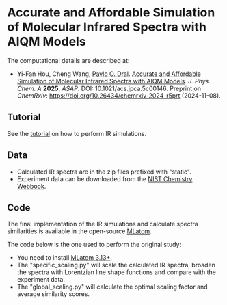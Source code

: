 # Accurate and Affordable Simulation of Molecular Infrared Spectra with AIQM Models

The computational details are described at:

- Yi-Fan Hou, Cheng Wang, [Pavlo O. Dral](http://dr-dral.com). [Accurate and Affordable Simulation of Molecular Infrared Spectra with AIQM Models](https://doi.org/10.1021/acs.jpca.5c00146). *J. Phys. Chem. A* **2025**, *ASAP*. DOI: 10.1021/acs.jpca.5c00146. Preprint on *ChemRxiv*: https://doi.org/10.26434/chemrxiv-2024-r5prt (2024-11-08).

## Tutorial

See the [tutorial](https://xacs.xmu.edu.cn/docs/mlatom/tutorial_ir.html) on how to perform IR simulations.

## Data

- Calculated IR spectra are in the zip files prefixed with "static".
- Experiment data can be downloaded from the [NIST Chemistry Webbook](https://webbook.nist.gov/chemistry/).

## Code

The final implementation of the IR simulations and calculate spectra similarities is available in the open-source [MLatom](https://github.com/dralgroup/mlatom).

The code below is the one used to perform the original study:
- You need to install [MLatom 3.13+](https://github.com/dralgroup/mlatom).
- The "specific_scaling.py" will scale the calculated IR spectra, broaden the spectra with Lorentzian line shape functions and compare with the experiment data.
- The "global_scaling.py" will calculate the optimal scaling factor and average similarity scores.
